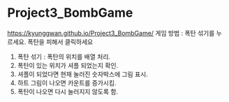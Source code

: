 # Project3_BombGame
https://kyunggwan.github.io/Project3_BombGame/
게임 방법 : 폭탄 섞기를 누르세요. 폭탄을 피해서 클릭하세요

1. 폭탄 섞기 : 폭탄의 위치를 배열 처리.
2. 폭탄이 있는 위치가 셔플 되었는지 확인.
3. 셔플이 되었다면 현재 눌러진 숫자박스에 그림 표시.
4. 하트 그림이 나오면 카운트를 증가시킴.
5. 폭탄이 나오면 다시 눌러지지 않도록 함.
